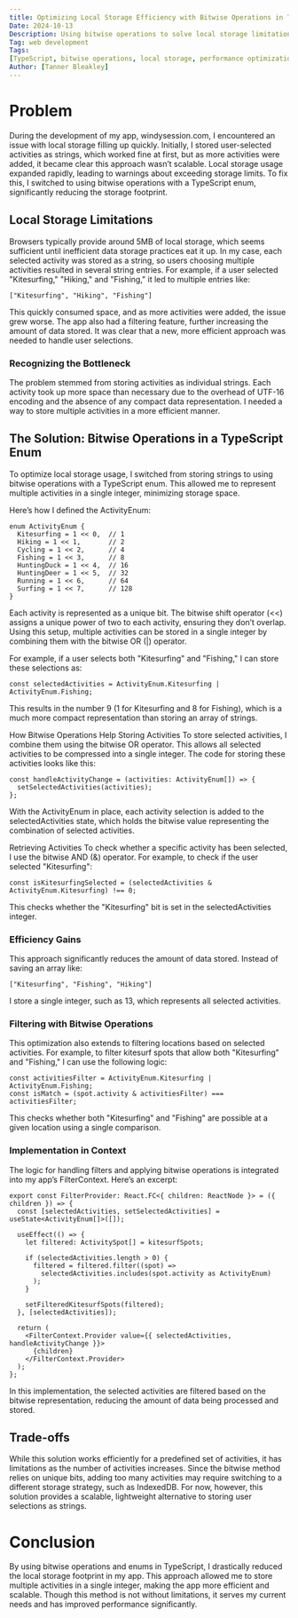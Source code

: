 ```yaml
---
title: Optimizing Local Storage Efficiency with Bitwise Operations in TypeScript Enum
Date: 2024-10-13
Description: Using bitwise operations to solve local storage limitations by compactly storing user-selected activities in a TypeScript application.
Tag: web development
Tags:
[TypeScript, bitwise operations, local storage, performance optimization, enum, JavaScript, development]
Author: [Tanner Bleakley]
---
```


# Problem

During the development of my app, windysession.com, I encountered an issue with local storage filling up quickly. Initially, I stored user-selected activities as strings, which worked fine at first, but as more activities were added, it became clear this approach wasn’t scalable. Local storage usage expanded rapidly, leading to warnings about exceeding storage limits. To fix this, I switched to using bitwise operations with a TypeScript enum, significantly reducing the storage footprint.

## Local Storage Limitations

Browsers typically provide around 5MB of local storage, which seems sufficient until inefficient data storage practices eat it up. In my case, each selected activity was stored as a string, so users choosing multiple activities resulted in several string entries. For example, if a user selected "Kitesurfing," "Hiking," and "Fishing," it led to multiple entries like:

```TS
["Kitesurfing", "Hiking", "Fishing"]
```

This quickly consumed space, and as more activities were added, the issue grew worse. The app also had a filtering feature, further increasing the amount of data stored. It was clear that a new, more efficient approach was needed to handle user selections.

### Recognizing the Bottleneck

The problem stemmed from storing activities as individual strings. Each activity took up more space than necessary due to the overhead of UTF-16 encoding and the absence of any compact data representation. I needed a way to store multiple activities in a more efficient manner.

## The Solution: Bitwise Operations in a TypeScript Enum

To optimize local storage usage, I switched from storing strings to using bitwise operations with a TypeScript enum. This allowed me to represent multiple activities in a single integer, minimizing storage space.

Here’s how I defined the ActivityEnum:

```TS
enum ActivityEnum {
  Kitesurfing = 1 << 0,  // 1
  Hiking = 1 << 1,       // 2
  Cycling = 1 << 2,      // 4
  Fishing = 1 << 3,      // 8
  HuntingDuck = 1 << 4,  // 16
  HuntingDeer = 1 << 5,  // 32
  Running = 1 << 6,      // 64
  Surfing = 1 << 7,      // 128
}
```

Each activity is represented as a unique bit. The bitwise shift operator (<<) assigns a unique power of two to each activity, ensuring they don’t overlap. Using this setup, multiple activities can be stored in a single integer by combining them with the bitwise OR (|) operator.

For example, if a user selects both "Kitesurfing" and "Fishing," I can store these selections as:

```TS
const selectedActivities = ActivityEnum.Kitesurfing | ActivityEnum.Fishing;
```

This results in the number 9 (1 for Kitesurfing and 8 for Fishing), which is a much more compact representation than storing an array of strings.

How Bitwise Operations Help
Storing Activities
To store selected activities, I combine them using the bitwise OR operator. This allows all selected activities to be compressed into a single integer. The code for storing these activities looks like this:

```TS
const handleActivityChange = (activities: ActivityEnum[]) => {
  setSelectedActivities(activities);
};
```

With the ActivityEnum in place, each activity selection is added to the selectedActivities state, which holds the bitwise value representing the combination of selected activities.

Retrieving Activities
To check whether a specific activity has been selected, I use the bitwise AND (&) operator. For example, to check if the user selected "Kitesurfing":

```TS
const isKitesurfingSelected = (selectedActivities & ActivityEnum.Kitesurfing) !== 0;
```

This checks whether the "Kitesurfing" bit is set in the selectedActivities integer.

### Efficiency Gains

This approach significantly reduces the amount of data stored. Instead of saving an array like:

```TS
["Kitesurfing", "Fishing", "Hiking"]
```

I store a single integer, such as 13, which represents all selected activities.

### Filtering with Bitwise Operations

This optimization also extends to filtering locations based on selected activities. For example, to filter kitesurf spots that allow both "Kitesurfing" and "Fishing," I can use the following logic:

```TS
const activitiesFilter = ActivityEnum.Kitesurfing | ActivityEnum.Fishing;
const isMatch = (spot.activity & activitiesFilter) === activitiesFilter;
```

This checks whether both "Kitesurfing" and "Fishing" are possible at a given location using a single comparison.

### Implementation in Context

The logic for handling filters and applying bitwise operations is integrated into my app’s FilterContext. Here’s an excerpt:

```TSX
export const FilterProvider: React.FC<{ children: ReactNode }> = ({ children }) => {
  const [selectedActivities, setSelectedActivities] = useState<ActivityEnum[]>([]);

  useEffect(() => {
    let filtered: ActivitySpot[] = kitesurfSpots;

    if (selectedActivities.length > 0) {
      filtered = filtered.filter((spot) =>
        selectedActivities.includes(spot.activity as ActivityEnum)
      );
    }

    setFilteredKitesurfSpots(filtered);
  }, [selectedActivities]);

  return (
    <FilterContext.Provider value={{ selectedActivities, handleActivityChange }}>
      {children}
    </FilterContext.Provider>
  );
};
```

In this implementation, the selected activities are filtered based on the bitwise representation, reducing the amount of data being processed and stored.

## Trade-offs

While this solution works efficiently for a predefined set of activities, it has limitations as the number of activities increases. Since the bitwise method relies on unique bits, adding too many activities may require switching to a different storage strategy, such as IndexedDB. For now, however, this solution provides a scalable, lightweight alternative to storing user selections as strings.

# Conclusion

By using bitwise operations and enums in TypeScript, I drastically reduced the local storage footprint in my app. This approach allowed me to store multiple activities in a single integer, making the app more efficient and scalable. Though this method is not without limitations, it serves my current needs and has improved performance significantly.
